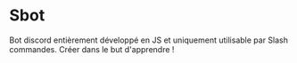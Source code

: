 # Sbot
 Bot discord entièrement développé en JS et uniquement utilisable par Slash commandes.
Créer dans le but d'apprendre !
